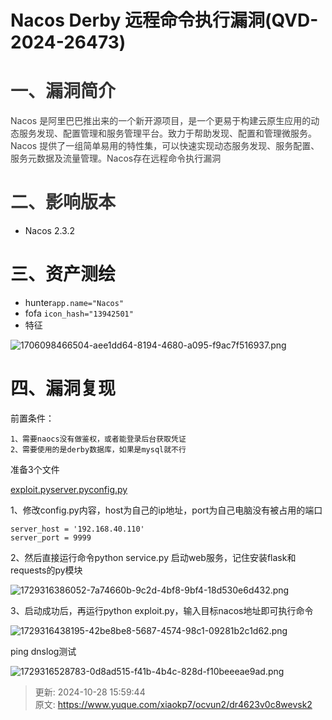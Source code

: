 # Nacos Derby 远程命令执行漏洞(QVD-2024-26473)

# <font style="color:rgb(51, 51, 51);">一、漏洞简介</font>
<font style="color:rgb(63, 63, 63);">Nacos 是阿里巴巴推出来的一个新开源项目，是一个更易于构建云原生应用的动态服务发现、配置管理和服务管理平台。致力于帮助发现、配置和管理微服务。Nacos 提供了一组简单易用的特性集，可以快速实现动态服务发现、服务配置、服务元数据及流量管理。Nacos存在远程命令执行漏洞</font>

# <font style="color:rgb(51, 51, 51);">二、影响版本</font>
+ <font style="color:rgba(0, 0, 0, 0.9);">Nacos 2.3.2</font>

# <font style="color:rgba(0, 0, 0, 0.9);">三、资产测绘</font>
+ hunter`app.name="Nacos"`
+ fofa `icon_hash="13942501"`
+ 特征

![1706098466504-aee1dd64-8194-4680-a095-f9ac7f516937.png](./img/4dqBYlUSthO-Pvor/1706098466504-aee1dd64-8194-4680-a095-f9ac7f516937-111429.png)

# 四、漏洞复现
前置条件：

```plain
1、需要naocs没有做鉴权，或者能登录后台获取凭证
2、需要使用的是derby数据库，如果是mysql就不行
```

准备3个文件

[exploit.py](https://www.yuque.com/attachments/yuque/0/2024/txt/29512878/1730102385434-bed3e0d1-f9aa-4fb0-97bf-58e02f1536a0.txt)[server.py](https://www.yuque.com/attachments/yuque/0/2024/txt/29512878/1730102385723-5c0ce8e6-955e-45d3-8edd-930373ebf091.txt)[config.py](https://www.yuque.com/attachments/yuque/0/2024/txt/29512878/1730102385874-06c45712-f176-431c-8a7e-aee74aa7a07e.txt)

1、修改config.py内容，host为自己的ip地址，port为自己电脑没有被占用的端口

```plain
server_host = '192.168.40.110'
server_port = 9999
```

2、然后直接运行命令python service.py 启动web服务，记住安装flask和requests的py模块

![1729316386052-7a74660b-9c2d-4bf8-9bf4-18d530e6d432.png](./img/4dqBYlUSthO-Pvor/1729316386052-7a74660b-9c2d-4bf8-9bf4-18d530e6d432-314080.png)

3、启动成功后，再运行python exploit.py，输入目标nacos地址即可执行命令

![1729316438195-42be8be8-5687-4574-98c1-09281b2c1d62.png](./img/4dqBYlUSthO-Pvor/1729316438195-42be8be8-5687-4574-98c1-09281b2c1d62-442473.png)

ping dnslog测试

![1729316528783-0d8ad515-f41b-4b4c-828d-f10beeeae9ad.png](./img/4dqBYlUSthO-Pvor/1729316528783-0d8ad515-f41b-4b4c-828d-f10beeeae9ad-630788.png)



> 更新: 2024-10-28 15:59:44  
> 原文: <https://www.yuque.com/xiaokp7/ocvun2/dr4623v0c8wevsk2>